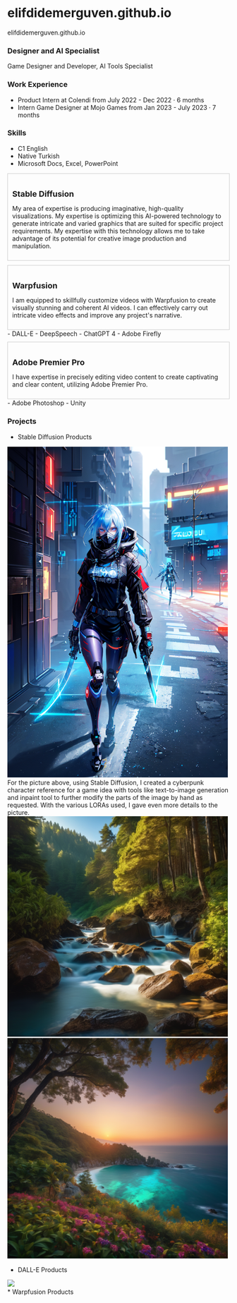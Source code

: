 # elifdidemerguven.github.io
elifdidemerguven.github.io 

### Designer and AI Specialist 
Game Designer and Developer, AI Tools Specialist

### Work Experience 
- Product Intern at Colendi
from July 2022 - Dec 2022 · 6 months
- Intern Game Designer at Mojo Games
from Jan 2023 - July 2023 · 7 months

### Skills
- C1 English
- Native Turkish
- Microsoft Docs, Excel, PowerPoint
<div style="border: 1px solid #ccc; padding: 10px; margin-top: 10px;">
  <h1 style="font-size: 18px;">Stable Diffusion</h1>
  <p>My area of expertise is producing imaginative, high-quality visualizations. My expertise is optimizing this AI-powered technology to generate intricate and varied graphics that are suited for specific project requirements. My expertise with this technology allows me to take advantage of its potential for creative image production and manipulation.</p>
</div>
<div style="border: 1px solid #ccc; padding: 10px; margin-top: 10px;">
  <h1 style="font-size: 18px;">Warpfusion</h1>
  <p>I am equipped to skillfully customize videos with Warpfusion to create visually stunning and coherent AI videos. I can effectively carry out intricate video effects and improve any project's narrative. </p>
</div>
- DALL-E
- DeepSpeech
- ChatGPT 4
- Adobe Firefly
<div style="border: 1px solid #ccc; padding: 10px; margin-top: 10px;">
  <h1 style="font-size: 18px;">Adobe Premier Pro</h1>
  <p>I have expertise in precisely editing video content to create captivating and clear content, utilizing Adobe Premier Pro. </p>
</div>
- Adobe Photoshop
- Unity

### Projects 
* Stable Diffusion Products
<div>
  <img src='assets/00016-4236491419.png' width='500'>
    </div>
      For the picture above, using Stable Diffusion, I created a cyberpunk character reference for a game idea with tools like text-to-image generation and inpaint tool to further modify the parts of the image by hand as requested. With the various LORAs used, I gave even more details to the picture. 
    </div>
</div>
<div>
  <img src='assets/00004-342733197.png' width='500'>
</div>
<div>
  <img src='assets/00010-2598457077.png' width='500'>
</div>

* DALL-E Products
<div>
  <img src='assets/DALL·E 2023-11-13 13.03.00 - Create a professional-looking advertisement for an online second-hand item seller website suitable for use on Google and YouTube. The design should be.png' width='500'>
</div>
* Warpfusion Products
<html>
<head>
    <style>
        .video-container {
            display: flex;
            justify-content: space-around;
            align-items: center;
        }

        .video {
            margin: 10px;
        }

        iframe {
            border: none;
        }
    </style>
</head>
<body>

<div>
   <div class="video-container">
    <div class="video">
        <iframe width="560" height="315" src="https://drive.google.com/file/d/1yBWHsI77YhPPnMk7vwjdcsD8wScZB36s/preview" allowfullscreen></iframe>
    </div>
    <div class="video">
        <iframe width="560" height="315" src="https://drive.google.com/file/d/1p2Px4j_0SHvNTk41hvMiRUWtQ0RutzIR/preview" allowfullscreen></iframe>
    </div>
</div>

<div>
  <div class="video-container">
   <div class="video">
          <iframe width="560" height="315" src="https://drive.google.com/file/d/1GEq1VqGJ7fscr7vlAoTsb-jACr_IqhrK/preview" allowfullscreen></iframe>
  </div>
  <div class="video">
        <iframe width="560" height="315" src="https://drive.google.com/file/d/1osRjL56nqfQolceiNW2gYA7oxMETpa4g/preview" allowfullscreen></iframe>
    </div>
</div>
<div>
  <div class="video-container">
   <div class="video">
          <iframe width="560" height="315" src="https://drive.google.com/file/d/1I37W78daVS7NZ1R5x2H6SB4-T3_yHXgT/preview" allowfullscreen></iframe>
  </div>
  <div class="video">
        <iframe width="560" height="315" src="https://drive.google.com/file/d/1zXK55CDi_WcecoClbqznEuwvYhcerCL0/preview" allowfullscreen></iframe>
    </div>
</div>
<div>
  <div class="video-container">
   <div class="video">
          <iframe width="560" height="315" src="https://drive.google.com/file/d/1b8hxTND1hRKxzsZjJzwhFra6NfmnJzPb/preview" allowfullscreen></iframe>
  </div>
  <div class="video">
        <iframe width="560" height="315" src="https://drive.google.com/file/d/1d30YdxaF2alYrPNB1iZdAVzRIWZjojJW/preview" allowfullscreen></iframe>
    </div>
</div>


<p>* DeepSpeech Products
<p>* Adobe Firefly Products
<p>* Unity Game Demo
